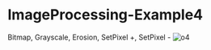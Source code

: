# ImageProcessing-Example4
 Bitmap, Grayscale, Erosion, SetPixel +, SetPixel -
![o4](https://user-images.githubusercontent.com/37352722/71516578-cc9b9d80-28ba-11ea-93b5-0bc172102b24.gif)

